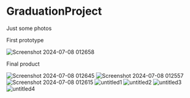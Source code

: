 # GraduationProject
Just some photos

First prototype

![Screenshot 2024-07-08 012658](https://github.com/ValoMichal/GraduationProject/assets/94018613/4a57fdf0-1db4-4e7f-b8c6-c10543c45778)

Final product

![Screenshot 2024-07-08 012645](https://github.com/ValoMichal/GraduationProject/assets/94018613/3017df4a-6859-47b1-8b76-b3831fa34875)
![Screenshot 2024-07-08 012557](https://github.com/ValoMichal/GraduationProject/assets/94018613/f62cc841-c94d-42b5-8a42-b0434d11c577)
![Screenshot 2024-07-08 012615](https://github.com/ValoMichal/GraduationProject/assets/94018613/279772b2-6324-45de-a6bb-f61577bc8311)
![untitled1](https://github.com/ValoMichal/GraduationProject/assets/94018613/2983a359-47f4-4349-916e-5df9e1af8852)
![untitled2](https://github.com/ValoMichal/GraduationProject/assets/94018613/99d0bf57-fd64-44f1-8b2d-ce5d894ef3f5)
![untitled3](https://github.com/ValoMichal/GraduationProject/assets/94018613/068c540d-a5b8-45c8-adcc-dc9a1b85a0f0)
![untitled4](https://github.com/ValoMichal/GraduationProject/assets/94018613/513a4a4e-8865-4d85-afa6-3a590bc78220)
